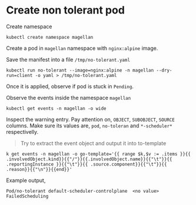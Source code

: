# Create non tolerant pod

Create namespace

```shell
kubectl create namespace magellan
```

Create a pod in `magellan` namespace with `nginx:alpine` image.

Save the manifest into a file `/tmp/no-tolerant.yaml`

```shell
kubectl run no-tolerant --image=nginx:alpine -n magellan --dry-run=client -o yaml > /tmp/no-tolerant.yaml

```

Once it is applied, observe if pod is stuck in `Pending`.

Observe the events inside the namespace `magellan`

```shell
kubectl get events -n magellan -o wide
```

Inspect the warning entry. Pay attention on, `OBJECT`, `SUBOBJECT`, `SOURCE` columns.
Make sure its values are, `pod`, `no-toleran` and `*-scheduler*` respectivelly.

>Try to extract the event object and output it into to-template

`k get events -n magellan -o go-template='{{ range $k,$v := .items }}{{ .involvedObject.kind}}{{"/"}}{{.involvedObject.name}}{{"\t"}}{{ .reportingInstance }}{{"\t"}}{{ .source.component}}{{"\t"}}{{ .reason}}{{"\n"}}{{end}}'`

Example output,

```text
Pod/no-tolerant default-scheduler-controlplane  <no value>      FailedScheduling

```
